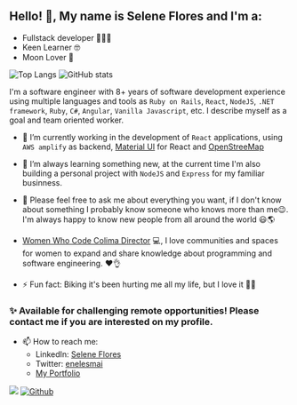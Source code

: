 ## Hello! 👋, My name is Selene Flores and I'm a:

  * Fullstack developer 👩‍💻💖
  * Keen Learner 🤓
  * Moon Lover 🌛

![Top Langs](https://github-readme-stats.vercel.app/api/top-langs/?username=enelesmai&layout=compact&hide=Java,PowerShell&show_icons=true&theme=radical)
![GitHub stats](https://github-readme-stats.vercel.app/api?username=enelesmai&show_icons=true&theme=radical)

I'm a software engineer with 8+ years of software development experience using multiple languages and tools as `Ruby on Rails`, `React`, `NodeJS`, `.NET framework`, `Ruby`, `C#`, `Angular`, `Vanilla Javascript`, etc. I describe myself as a goal and team oriented worker.

- 🔭 I’m currently working in the development of `React` applications, using `AWS amplify` as backend, [Material UI](https://material-ui.com/) for React and [OpenStreeMap](https://www.openstreetmap.org/#map=11/19.1711/-103.7000)

- 🌱 I’m always learning something new, at the current time I'm also building a personal project with `NodeJS` and `Express` for my familiar businness.

- 💬 Please feel free to ask me about everything you want, if I don't know about something I probably know someone who knows more than me😉. I'm always happy to know new people from all around the world 😃🌎

- [Women Who Code Colima Director](https://www.meetup.com/es-ES/codificadas/) 💻, 
  I love communities and spaces for women to expand and share knowledge about programming and software engineering. ❤️👌

- ⚡ Fun fact: Biking it's been hurting me all my life, but I love it 🚴‍♀️

### ✨ Available for challenging remote opportunities! Please contact me if you are interested on my profile.

- 📫 How to reach me: 
    - LinkedIn: [Selene Flores](https://www.linkedin.com/in/xochitlselene/)
    - Twitter: [enelesmai](https://twitter.com/enelesmai)
    - [My Portfolio](https://enelesmai.github.io/)

![](https://visitor-badge.laobi.icu/badge?page_id=enelesmai.enelesmai) [![Github](https://img.shields.io/github/followers/enelesmai?label=Follow&style=social)](https://github.com/enelesmai)


<!--
**enelesmai/enelesmai** is a ✨ _special_ ✨ repository because its `README.md` (this file) appears on your GitHub profile.

Here are some ideas to get you started:

- 🔭 I’m currently working on ...
- 🌱 I’m currently learning ...
- 👯 I’m looking to collaborate on ...
- 🤔 I’m looking for help with ...
- 💬 Ask me about ...
- 📫 How to reach me: ...
- 😄 Pronouns: ...
- ⚡ Fun fact: ...
-->
